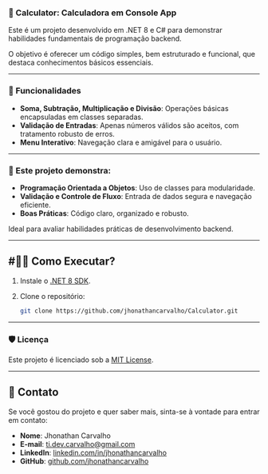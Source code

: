 ### 🧮 Calculator: Calculadora em Console App

Este é um projeto desenvolvido em .NET 8 e C# para demonstrar habilidades fundamentais de programação backend. 

O objetivo é oferecer um código simples, bem estruturado e funcional, que destaca conhecimentos básicos essenciais.

---

### 🚀 Funcionalidades

- **Soma, Subtração, Multiplicação e Divisão**: Operações básicas encapsuladas em classes separadas.
- **Validação de Entradas**: Apenas números válidos são aceitos, com tratamento robusto de erros.
- **Menu Interativo**: Navegação clara e amigável para o usuário.

---
### 📖 Este projeto demonstra:

- **Programação Orientada a Objetos**: Uso de classes para modularidade.  
- **Validação e Controle de Fluxo**: Entrada de dados segura e navegação eficiente.  
- **Boas Práticas**: Código claro, organizado e robusto.  

Ideal para avaliar habilidades práticas de desenvolvimento backend.

---
## #🧑‍💻 Como Executar?

1. Instale o [.NET 8 SDK](https://dotnet.microsoft.com/download).  
2. Clone o repositório:
   
   ```bash
   git clone https://github.com/jhonathancarvalho/Calculator.git
   ```
---
### 🛡️ Licença

Este projeto é licenciado sob a [MIT License](LICENSE).

---
## 🤝 Contato

Se você gostou do projeto e quer saber mais, sinta-se à vontade para entrar em contato:

- **Nome**: Jhonathan Carvalho  
- **E-mail**: [ti.dev.carvalho@gmail.com](mailto:ti.dev.carvalho@gmail.com)  
- **LinkedIn**: [linkedin.com/in/jhonathancarvalho](https://linkedin.com/in/jhonathancarvalho)  
- **GitHub**: [github.com/jhonathancarvalho](https://github.com/jhonathancarvalho)  
